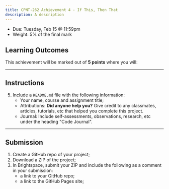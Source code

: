 ```yaml
---
title: CPNT-262 Achievement 4 - If This, Then That
description: A description
---
```

- Due: Tuesday, Feb 15 @ 11:59pm
- Weight: 5% of the final mark

## Learning Outcomes
This achievement will be marked out of **5 points** where you will:

---

## Instructions
5. Include a `README.md` file with the following information:
    - Your name, course and assignment title;
    - Attributions: **Did anyone help you?** Give credit to any classmates, articles, tutorials, etc that helped you complete this project.
    - Journal: Include self-assessments, observations, research, etc under the heading "Code Journal". 

---

## Submission
1. Create a GitHub repo of your project;
2. Download a ZIP of the project;
3. In Brightspace, submit your ZIP and include the following as a comment in your submission:
    - a link to your GitHub repo;
    - a link to the GitHub Pages site;